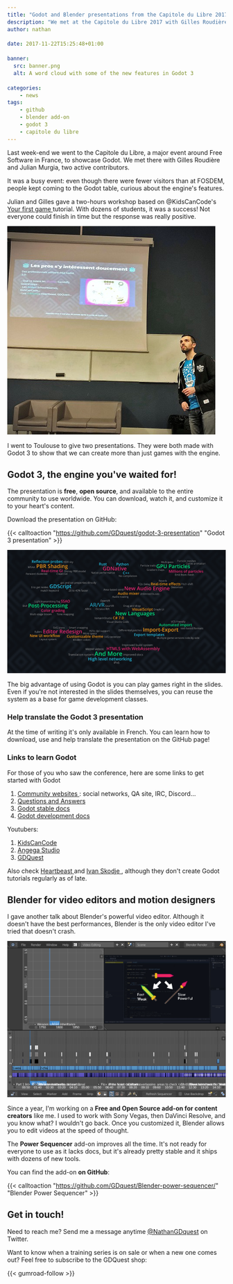 ```yaml
---
title: "Godot and Blender presentations from the Capitole du Libre 2017"
description: "We met at the Capitole du Libre 2017 with Gilles Roudière and Julian Murgia, to showcase Godot 3. It's a major event around Free Software in France. Read this post to download the Godot 3 presentations."
author: nathan

date: 2017-11-22T15:25:48+01:00

banner:
  src: banner.png
  alt: A word cloud with some of the new features in Godot 3

categories:
    - news
tags:
    - github
    - blender add-on
    - godot 3
    - capitole du libre
---
```



Last week-end we went to the Capitole du Libre, a major event around Free Software in France, to showcase Godot. We met there with Gilles Roudière and Julian Murgia, two active contributors.

It was a busy event: even though there were fewer visitors than at FOSDEM, people kept coming to the Godot table, curious about the engine's features.

Julian and Gilles gave a two-hours workshop based on @KidsCanCode's [ Your first game ](http://docs.godotengine.org/en/latest/learning/step_by_step/your_first_game.html) tutorial. With dozens of students, it was a success! Not everyone could finish in time but the response was really positive.

![GDQuest in front of the screen, showcasing Godot 3](./conference-e-artsup.jpg)

I went to Toulouse to give two presentations. They were both made with Godot 3 to show that we can create more than just games with the engine.

## Godot 3, the engine you've waited for!

The presentation is **free**, **open source**, and available to the entire community to use worldwide. You can download, watch it, and customize it to your heart's content.

Download the presentation on GitHub:

{{< calltoaction "https://github.com/GDquest/godot-3-presentation" "Godot 3 presentation" >}}

![A word-cloud and a non-exhaustive list of new features in Godot 3](./new-in-godot-3.png)

The big advantage of using Godot is you can play games right in the slides. Even if you're not interested in the slides themselves, you can reuse the system as a base for game development classes.

### Help translate the Godot 3 presentation

At the time of writing it's only available in French. You can learn how to download, use and help translate the presentation on the GitHub page!

### Links to learn Godot

For those of you who saw the conference, here are some links to get started with Godot

1. [ Community websites ](https://godotengine.org/community): social networks, QA site, IRC, Discord...
1. [ Questions and Answers ](https://godotengine.org/qa/)
1. [ Godot stable docs ](docs.godotengine.org/en/stable/)
1. [ Godot development docs ](docs.godotengine.org/en/latest/)

Youtubers:

1. [ KidsCanCode ](https://youtube.com/channel/UCNaPQ5uLX5iIEHUCLmfAgKg)
1. [ Angega Studio](https://youtube.com/channel/UChv-gaPlKNROf6iMDhxIpUA)
1. [ GDQuest ](http://youtube.com/c/gdquest)

Also check [ Heartbeast ](http://youtube.com/c/heartbeast) and [ Ivan Skodje ](https://youtube.com/channel/UCBHuFCVtZ9vVPkL2VxVHU8A), although they don't create Godot tutorials regularly as of late.


## Blender for video editors and motion designers

I gave another talk about Blender's powerful video editor. Although it doesn't have the best performances, Blender is the only video editor I've tried that doesn't crash.

![Blender's Sequencer: a tutorial project open, with many cuts](blender-as-video-editing-tool.png)

Since a year, I'm working on a **Free and Open Source add-on for content creators** like me. I used to work with Sony Vegas, then DaVinci Resolve, and you know what? I wouldn't go back. Once you customized it, Blender allows you to edit videos at the speed of thought.

The **Power Sequencer** add-on improves all the time. It's not ready for everyone to use as it lacks docs, but it's already pretty stable and it ships with dozens of new tools.

You can find the add-on **on GitHub**:

{{< calltoaction "https://github.com/GDquest/Blender-power-sequencer/" "Blender Power Sequencer" >}}

## Get in touch!

Need to reach me? Send me a message anytime [@NathanGDquest](https://twitter.com/NathanGDquest) on Twitter.

Want to know when a training series is on sale or when a new one comes out? Feel free to subscribe to the GDQuest shop:

{{< gumroad-follow >}}
